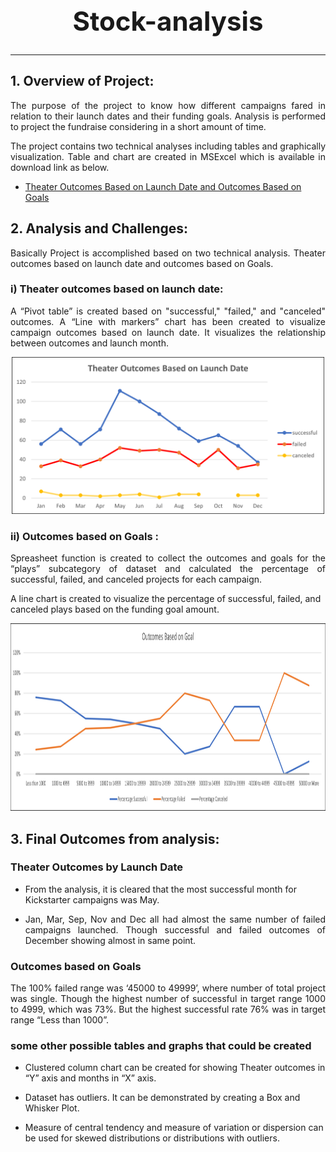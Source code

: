 
## **<h1 align="center"> Stock-analysis**
---



  ## 1. Overview of Project: 
<p align="justify">The purpose of the project to know how different campaigns fared in relation to their launch dates and their funding goals. Analysis is performed to project the fundraise considering in a short amount of time.<p>
 <p align="justify">The project contains two technical analyses including tables and graphically visualization. Table and chart are created in MSExcel which is available in download link as below. <p>
  
  - [Theater Outcomes Based on Launch Date and Outcomes Based on Goals](https://github.com/sharifbhuiyan/Kickstarter_analysis/blob/main/Kickstarter_Challenge.zip)  


## 2. Analysis and Challenges: 
<p align="justify">Basically Project is accomplished based on two technical analysis. Theater outcomes based on launch date and outcomes based on Goals.<p>

### i) Theater outcomes based on launch date:
<p align="justify">A “Pivot table” is created based on  "successful," "failed," and "canceled" outcomes. 
A “Line with markers” chart has been created to visualize campaign outcomes based on launch date. It visualizes the relationship between outcomes and launch month.


<p align="center">
  <img width="500" src=https://github.com/sharifbhuiyan/Kickstarter_analysis/blob/main/Resources/Theater_Outcomes_vs_Launch.png
</p>

 

### ii)  Outcomes based on Goals :
<p align="justify">Spreasheet function is created to collect the outcomes and goals for the “plays” subcategory of dataset and calculated the percentage of successful, failed, and canceled projects for each campaign.<p>

A line chart is created to visualize the percentage of successful, failed, and canceled plays based on the funding goal amount. 


  <p align="center">
  <img width="800" height="300" src=https://github.com/sharifbhuiyan/Kickstarter_analysis/blob/main/Resources/Outcomes_vs_Goals.png
</p>

 

## 3. Final Outcomes from analysis:
 
### Theater Outcomes by Launch Date
  - From the analysis, it is cleared that the most successful month for Kickstarter campaigns was May.
  - <p align="justify">Jan, Mar, Sep, Nov and Dec all had almost the same number of failed campaigns launched. Though successful and failed outcomes of December showing almost in same point. <p>



### Outcomes based on Goals
<p align="justify">The 100% failed range was ‘45000 to 49999’, where number of total project was single. Though the highest number of successful in target range 1000 to 4999, which was 73%. But the highest successful rate 76% was in target range “Less than 1000”.<p>  



### some other possible tables and graphs that could be created
  
  - Clustered column chart can be created for showing Theater outcomes in “Y” axis and months in “X” axis.
  
  - Dataset has outliers. It can be demonstrated by creating a Box and Whisker Plot.
  
  - Measure of central tendency and measure of variation or dispersion can be used for skewed distributions or distributions with outliers.
